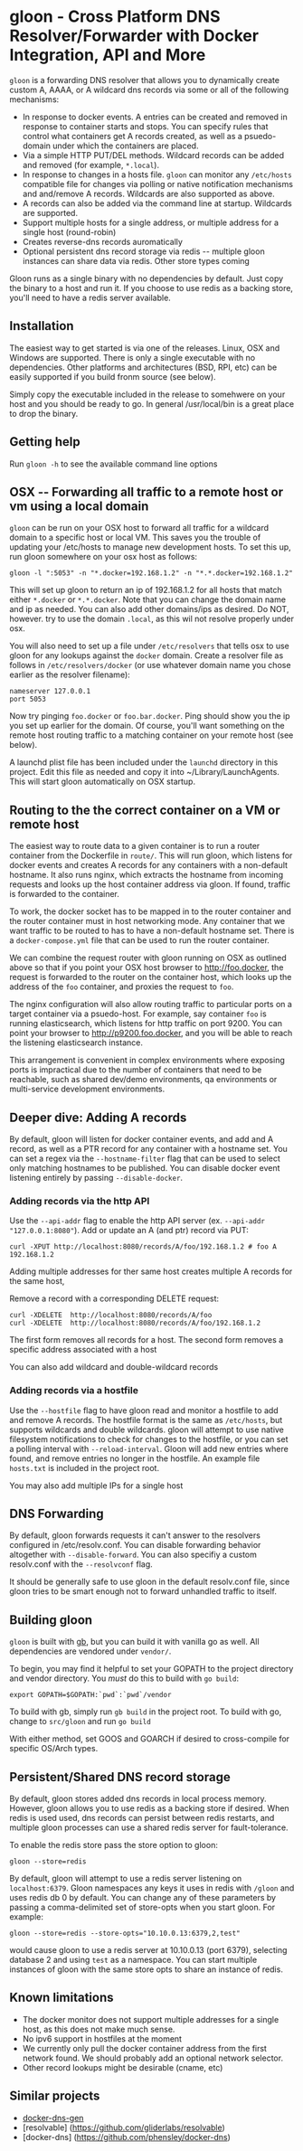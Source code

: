 # gloon -  Cross Platform DNS Resolver/Forwarder with Docker Integration, API and More

`gloon` is a forwarding DNS resolver that allows you to dynamically create custom A, AAAA,  or A wildcard dns
records via some or all of the following mechanisms:

* In response to docker events. A entries can be created and removed in response to container starts and stops. You can specify
rules that control what containers get A records created, as well as a psuedo-domain under which the containers are placed.
* Via a simple HTTP PUT/DEL methods. Wildcard records can be added and removed (for example, `*.local`).
* In response to changes in a hosts file. `gloon` can monitor any `/etc/hosts` compatible file for changes via polling or
native notification mechanisms and and/remove A records. Wildcards are also supported as above.
* A records can also be added via the command line at startup. Wildcards are supported.
* Support multiple hosts for a single address, or multiple address for a single host (round-robin)
* Creates reverse-dns records auromatically
* Optional persistent dns record storage via redis -- multiple gloon instances can share data via redis. Other store types coming


Gloon runs as a single binary with no dependencies by default. Just copy the binary to a host and run it. If you choose to use
redis as a backing store, you'll need to have a redis server available.

## Installation

The easiest way to get started is via one of the releases. Linux, OSX and Windows are supported. There is only a single executable
with no dependencies. Other platforms and architectures (BSD, RPI, etc) can be easily supported if you build fronm source (see below).

Simply copy the executable included in the release to somehwere on your host and you should be ready to go. In general /usr/local/bin is a great place to drop the binary.

## Getting help

Run `gloon -h` to see the available command line options

## OSX -- Forwarding all traffic to a remote host or vm using a local domain

`gloon` can be run on your OSX host to forward all traffic for a wildcard domain to a specific host or local VM. This saves
you the trouble of updating your /etc/hosts to manage new development hosts. To set this up, run gloon somewhere on your osx
host as follows:

    gloon -l ":5053" -n "*.docker=192.168.1.2" -n "*.*.docker=192.168.1.2"

This will set up gloon to return an ip of 192.168.1.2 for all hosts that match either `*.docker` or `*.*.docker`. Note that you can
change the domain name and ip as needed. You can also add other domains/ips as desired. Do NOT, however. try to use the domain `.local`, as
this wil not resolve properly under osx.

You will also need to set up a file under `/etc/resolvers`  that tells osx to use gloon for any lookups against the `docker` domain. Create a
resolver file as follows in `/etc/resolvers/docker` (or use whatever domain name you chose earlier as the resolver filename):

    nameserver 127.0.0.1
    port 5053

Now try pinging `foo.docker` or `foo.bar.docker`. Ping should show you the ip you set up earlier for the domain. Of course, you'll want something on the
remote host routing traffic to a  matching container on your remote host (see below).

A launchd plist file has been included under the `launchd` directory in this project. Edit this file as needed and copy it into ~/Library/LaunchAgents. This
will start gloon automatically on OSX startup.

## Routing to the the correct container on a VM or remote host

The easiest way to route data to a given container is to run a router container from the Dockerfile in `route/`. This will run gloon, which listens for docker events and creates A records for any containers with a non-default hostname. It also runs nginx, which extracts the hostname from incoming requests and looks up the host container address via gloon. If found, traffic is forwarded to the container. 

To work, the docker socket has to be mapped in to the router container and the router container must in host networking mode. Any container that we want traffic to be routed to has to have a non-default hostname set. There is a `docker-compose.yml` file that can be used to run the router container.

We can combine the request router  with gloon running on OSX as outlined above so that if you point your OSX host browser to http://foo.docker, the request is forwarded to the router on the container host, which looks up the address of the `foo` container, and proxies the request to `foo`.

The nginx configuration will also allow routing traffic to particular ports on a target container via a psuedo-host. For example, say container `foo` is running elasticsearch, which listens for http traffic on port 9200. You can point your browser to http://p9200.foo.docker, and you will be able to reach the listening elasticsearch instance.

This arrangement is convenient in complex environments where exposing ports is impractical due to the number of containers that need to be reachable, such as shared dev/demo environments, qa environments or multi-service development environments.

## Deeper dive: Adding A records

By default, gloon will listen for docker container events, and add and A record, as well as a PTR record for any container with a hostname set. You can set a regex via the `--hostname-filter` flag that can be used to select only matching hostnames to be published. You can disable docker event listening entirely by passing `--disable-docker`.

### Adding records via the http API

Use the `--api-addr` flag to enable the http API server (ex. `--api-addr "127.0.0.1:8080"`). Add or update an A (and ptr) record via PUT:

    curl -XPUT http://localhost:8080/records/A/foo/192.168.1.2 # foo A 192.168.1.2

Adding multiple addresses for ther same host creates multiple A records for the same host,

Remove a record with a corresponding DELETE request:

    curl -XDELETE  http://localhost:8080/records/A/foo
    curl -XDELETE  http://localhost:8080/records/A/foo/192.168.1.2

The first form removes all records for a host. The second form removes a specific address associated with a host
    
You can also add wildcard and double-wildcard records

### Adding records via a hostfile

Use the `--hostfile` flag to have gloon read and monitor a hostfile  to add and remove A records. The hostfile format is the same as `/etc/hosts`, but supports wildcards and double wildcards. gloon will attempt to use native filesystem notifications to check for changes to the hostfile, or you can set a polling interval with `--reload-interval`. Gloon will add new entries where found, and remove entries no longer in the hostfile. An example file `hosts.txt` is included in the project root.

You may also add multiple IPs for a single host

## DNS Forwarding

By default, gloon forwards requests it can't answer to the resolvers configured in /etc/resolv.conf. You can disable forwarding behavior altogether with `--disable-forward`.  You can also specifiy a custom resolv.conf with the `--resolvconf` flag.

It should be generally safe to use gloon in the default resolv.conf file, since gloon tries to be smart enough not to forward unhandled traffic to itself.

## Building gloon

`gloon` is built with [gb](https://github.com/constabulary/gb), but you can build it with vanilla go as well. All dependencies are vendored under `vendor/`.

To begin, you may find it helpful to set your GOPATH to the project directory and vendor directory. You *must* do this to build with `go build`:

    export GOPATH=$GOPATH:`pwd`:`pwd`/vendor

To build with gb, simply run `gb build` in the project root. To build with go, change to `src/gloon` and run `go build`

With either method, set GOOS and GOARCH if desired to cross-compile for specific OS/Arch types.

## Persistent/Shared DNS record storage

By default, gloon stores added dns records in local process memory. However, gloon allows you to use redis as a backing store if desired. When
redis is used used, dns records can persist between redis restarts, and multiple gloon processes can use a shared redis server for fault-tolerance.

To enable the redis store pass the store option to gloon:

    gloon --store=redis

By default, gloon will attempt to use a redis server listening on `localhost:6379`. Gloon namespaces any keys it uses in redis with `/gloon` and uses
redis db 0 by default. You can change any of these parameters by passing a comma-delimited set of store-opts when you start gloon. For example:

    gloon --store=redis --store-opts="10.10.0.13:6379,2,test"

would cause gloon to use a redis server at 10.10.0.13 (port 6379), selecting database 2 and using `test` as a namespace. You can start multiple
instances of gloon with the same store opts to share an instance of redis. 

## Known limitations

* The docker monitor does not support multiple addresses for a single host, as this does not make much sense.
* No ipv6 support in hostfiles at the moment
* We currently only pull the docker container address from the first network found. We should probably add an optional network selector.
* Other record lookups might be desirable (cname, etc)

## Similar projects

* [docker-dns-gen](https://github.com/jderusse/docker-dns-gen)
* [resolvable] (https://github.com/gliderlabs/resolvable)
* [docker-dns] (https://github.com/phensley/docker-dns)
